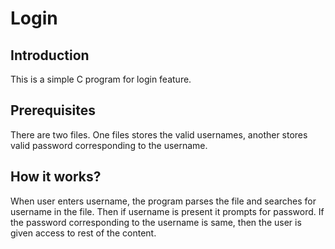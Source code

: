 # Login

## Introduction
This is a simple C program for login feature.

## Prerequisites
There are two files. One files stores the valid usernames, another stores valid password corresponding to the username.

## How it works?
When user enters username, the program parses the file and searches for username in the file. Then if username is present it prompts
for password. If the password corresponding to the username is same, then the user is given access to rest of the content.
